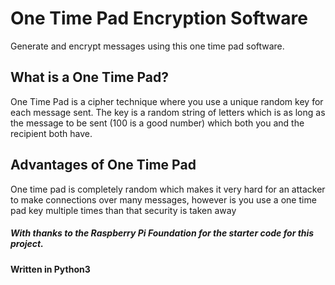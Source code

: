 # One Time Pad Encryption Software

Generate and encrypt messages using this one time pad software.

## What is a One Time Pad?

One Time Pad is a cipher technique where you use a unique random key for each message sent.
The key is a random string of letters which is as long as the message to be sent (100 is a good number) which both you and the recipient both have.

## Advantages of One Time Pad
One time pad is completely random which makes it very hard for an attacker to make connections over many messages, however is you use a one time pad key multiple times than that security is taken away

##### With thanks to the Raspberry Pi Foundation for the starter code for this project.

#### Written in Python3
